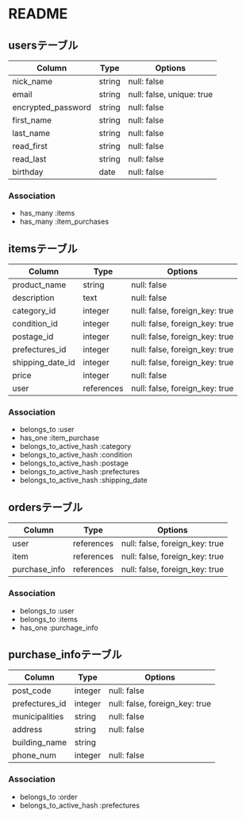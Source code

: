 # README

## usersテーブル

|       Column       |  Type  |          Options          |
| ------------------ | ------ | ------------------------- |
| nick_name          | string | null: false               |
| email              | string | null: false, unique: true |
| encrypted_password | string | null: false               |
| first_name         | string | null: false               |
| last_name          | string | null: false               |
| read_first         | string | null: false               |
| read_last          | string | null: false               |
| birthday           | date   | null: false               |

### Association
- has_many :items
- has_many :item_purchases


## itemsテーブル

|      Column      |    Type    |            Options             |
| ---------------- | ---------- | ------------------------------ |
| product_name     | string     | null: false                    |
| description      | text       | null: false                    |
| category_id      | integer    | null: false, foreign_key: true |
| condition_id     | integer    | null: false, foreign_key: true |
| postage_id       | integer    | null: false, foreign_key: true |
| prefectures_id   | integer    | null: false, foreign_key: true |
| shipping_date_id | integer    | null: false, foreign_key: true |
| price            | integer    | null: false                    |
| user             | references | null: false, foreign_key: true |

### Association
- belongs_to :user
- has_one :item_purchase
- belongs_to_active_hash :category
- belongs_to_active_hash :condition
- belongs_to_active_hash :postage
- belongs_to_active_hash :prefectures
- belongs_to_active_hash :shipping_date


## ordersテーブル

|     Column    |    Type    |            Options             |
| ------------- | ---------- | ------------------------------ |
| user          | references | null: false, foreign_key: true |
| item          | references | null: false, foreign_key: true |
| purchase_info | references | null: false, foreign_key: true |

### Association
- belongs_to :user
- belongs_to :items
- has_one :purchage_info


## purchase_infoテーブル

|     Column     |  Type   |             Options            |
| -------------- | ------- | ------------------------------ |
| post_code      | integer | null: false                    |
| prefectures_id | integer | null: false, foreign_key: true |
| municipalities | string  | null: false                    |
| address        | string  | null: false                    |
| building_name  | string  |                                |
| phone_num      | integer | null: false                    |

### Association
- belongs_to :order
- belongs_to_active_hash :prefectures